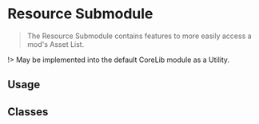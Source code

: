 ﻿# Resource Submodule

> The Resource Submodule contains features to more easily access a mod's Asset List.
 
!> May be implemented into the default CoreLib module as a Utility.

## Usage

## Classes

<!--- tabs:start --->

<!--- tab:Classes --->

<!--- tabs:end --->